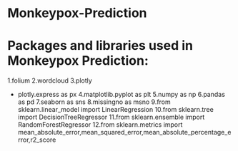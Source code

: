 # Monkeypox-Prediction
# Packages and libraries used in Monkeypox Prediction:
1.folium
2.wordcloud
3.plotly
 * plotly.express as px
4.matplotlib.pyplot as plt
5.numpy as np
6.pandas as pd
7.seaborn as sns
8.missingno as msno
9.from sklearn.linear_model import LinearRegression
10.from sklearn.tree import DecisionTreeRegressor
11.from sklearn.ensemble import RandomForestRegressor
12.from sklearn.metrics import mean_absolute_error,mean_squared_error,mean_absolute_percentage_error,r2_score
